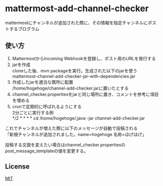 # mattermost-add-channel-checker
mattermostにチャンネルが追加された際に、その情報を指定チャンネルにポストするプログラム

使い方
------

1. MattermostからIncoming Webhookを登録し、ポスト用のURLを発行する
2. jarを作成  
cloneした後、mvn packageを実行。生成された以下のjarを使う  
mattermost-channel-add-checker-jar-with-dependencies.jar
3. 作成したjarを適当な箇所に配置  
  /home/hogehoge/channel-add-checker.jarに置いたとする
4. channel_checker.propertiesをjarと同じ場所に置き、コメントを参考に項目を埋める
5. cronで定期的に呼ばれるようにする  
  2分ごとに実行する例  
    */2 * * * * cd /home/hogehoge/;java -jar channel-add-checker.jar
  
これでチャンネルが増えた際に以下のメッセージが自動で投稿される  
    「新規チャンネルが追加されました。name=hogehoge 名称=ほげほげ」  
  
投稿する文面を変えたい場合はchannel_checker.propertiesのpost_message_templateの値を変更する。

## License
[MIT](https://github.com/tsyki/mattermost-channel-add-checker/blob/master/LICENSE)
